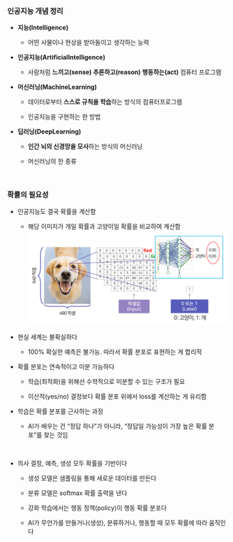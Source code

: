 ### 인공지능 개념 정리 

- **지능(Intelligence)** 

    - 어떤 사물이나 현상을 받아들이고 생각하는 능력
    
- **인공지능(ArtificialIntelligence)**

    - 사람처럼 **느끼고(sense) 추론하고(reason) 행동하는(act)** 컴퓨터 프로그램

- **머신러닝(MachineLearning)**

    - 데이터로부터 **스스로 규칙을 학습**하는 방식의 컴퓨터프로그램

    - 인공지능을 구현하는 한 방법

- **딥러닝(DeepLearning)**

    - **인간 뇌의 신경망을 모사**하는 방식의 머신러닝
    
    - 머신러닝의 한 종류

<br/>

### 확률의 필요성 

- 인공지능도 결국 확률을 계산함

    - 해당 이미지가 개일 확률과 고양이일 확률을 비교하여 계산함      
![System Resources](../../images/Probability%20Theory%20for%20AI%20images/확률의필요성예시.png)

- 현실 세계는 불확실하다

    - 100% 확실한 예측은 불가능. 따라서 확률 분포로 표현하는 게 합리적
 
- 확률 분포는 연속적이고 미분 가능하다

    - 학습(최적화)을 위해선 수학적으로 미분할 수 있는 구조가 필요
 
    - 이산적(yes/no) 결정보다 확률 분포 위에서 loss를 계산하는 게 유리함
 
- 학습은 확률 분포를 근사하는 과정

    - AI가 배우는 건 “정답 하나”가 아니라, “정답일 가능성이 가장 높은 확률 분포”를 찾는 것임

 <br/>
 
- 의사 결정, 예측, 생성 모두 확률을 기반이다

    - 생성 모델은 샘플링을 통해 새로운 데이터를 만든다

    - 분류 모델은 softmax 확률 출력을 낸다

    - 강화 학습에서는 행동 정책(policy)이 행동 확률 분포다
 
    - AI가 무언가를 만들거나(생성), 분류하거나, 행동할 때 모두 확률에 따라 움직인다


